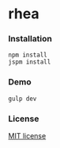 # rhea

### Installation

```
npm install
jspm install
```

### Demo

```
gulp dev
```

### License

[MIT license](LICENSE)
